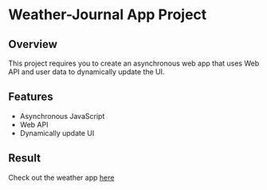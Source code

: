 # Weather-Journal App Project

## Overview

This project requires you to create an asynchronous web app that uses Web API and user data to dynamically update the UI.

## Features

- Asynchronous JavaScript
- Web API
- Dynamically update UI

## Result

Check out the weather app <a href="#" target="_blank">here</a>
